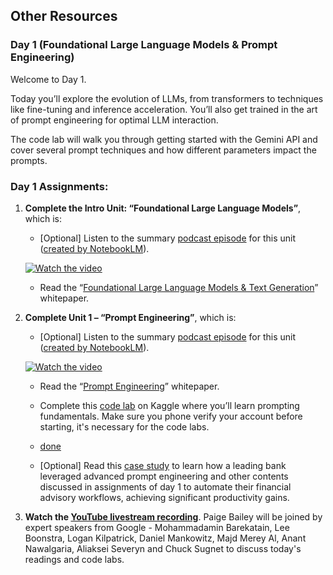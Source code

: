 ## Other Resources

### Day 1 (Foundational Large Language Models & Prompt Engineering)

Welcome to Day 1.

Today you’ll explore the evolution of LLMs, from transformers to techniques like fine-tuning and inference acceleration. You’ll also get trained in the art of prompt engineering for optimal LLM interaction.

The code lab will walk you through getting started with the Gemini API and cover several prompt techniques and how different parameters impact the prompts.

### Day 1 Assignments:

1. **Complete the Intro Unit: “Foundational Large Language Models”**, which is:
    - [Optional] Listen to the summary [podcast episode](https://youtu.be/mQDlCZZsOyo) for this unit ([created by NotebookLM](https://notebooklm.google.com/)).


    [![Watch the video](https://gumletblog.gumlet.io/learn/2024/11/YouTube-training-AI-on-its-videos.png)](https://www.youtube.com/watch?v=mQDlCZZsOyo)


    - Read the “[Foundational Large Language Models & Text Generation](https://www.kaggle.com/whitepaper-foundational-llm-and-text-generation)” whitepaper.

2. **Complete Unit 1 – “Prompt Engineering”**, which is:
    - [Optional] Listen to the summary [podcast episode](https://youtu.be/F_hJ2Ey4BNc) for this unit ([created by NotebookLM](https://notebooklm.google.com/)).

    [![Watch the video](https://gumletblog.gumlet.io/learn/2024/11/YouTube-training-AI-on-its-videos.png)](https://youtu.be/F_hJ2Ey4BNc)

    - Read the “[Prompt Engineering](https://www.kaggle.com/whitepaper-prompt-engineering)” whitepaper.
    - Complete this [code lab](https://www.kaggle.com/code/markishere/day-1-prompting) on Kaggle where you’ll learn prompting fundamentals. Make sure you phone verify your account before starting, it's necessary for the code labs.

    - [done](https://www.kaggle.com/code/mutaihillary27/day-1-prompting/edit)
    - [Optional] Read this [case study](https://cloud.google.com/blog/products/ai-machine-learning/how-commerzbank-is-transforming-financial-advisory-workflows-with-gen-ai?e=48754805) to learn how a leading bank leveraged advanced prompt engineering and other contents discussed in assignments of day 1 to automate their financial advisory workflows, achieving significant productivity gains.

3. **Watch the [YouTube livestream recording](https://www.youtube.com/watch?v=kpRyiJUUFxY&list=PLqFaTIg4myu-b1PlxitQdY0UYIbys-2es&index=1&t=13s)**. Paige Bailey will be joined by expert speakers from Google - Mohammadamin Barekatain, Lee Boonstra, Logan Kilpatrick, Daniel Mankowitz, Majd Merey Al, Anant Nawalgaria, Aliaksei Severyn and Chuck Sugnet to discuss today's readings and code labs.